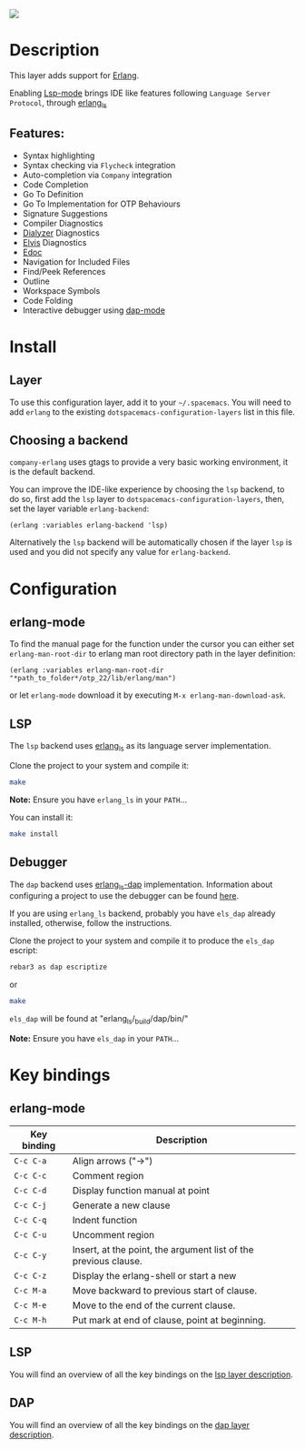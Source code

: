 ![](img/erlang.png)

Description
===========

This layer adds support for [Erlang](https://erlang.org/).

Enabling [Lsp-mode](https://github.com/emacs-lsp/lsp-mode) brings IDE
like features following `Language Server Protocol`, through
[erlang<sub>ls</sub>](https://erlang-ls.github.io/)

Features:
---------

-   Syntax highlighting
-   Syntax checking via `Flycheck` integration
-   Auto-completion via `Company` integration
-   Code Completion
-   Go To Definition
-   Go To Implementation for OTP Behaviours
-   Signature Suggestions
-   Compiler Diagnostics
-   [Dialyzer](https://erlang.org/doc/man/dialyzer.html) Diagnostics
-   [Elvis](https://github.com/inaka/elvis) Diagnostics
-   [Edoc](http://erlang.org/doc/apps/edoc/chapter.html)
-   Navigation for Included Files
-   Find/Peek References
-   Outline
-   Workspace Symbols
-   Code Folding
-   Interactive debugger using
    [dap-mode](https://github.com/emacs-lsp/dap-mode)

Install
=======

Layer
-----

To use this configuration layer, add it to your `~/.spacemacs`. You will
need to add `erlang` to the existing `dotspacemacs-configuration-layers`
list in this file.

Choosing a backend
------------------

`company-erlang` uses gtags to provide a very basic working environment,
it is the default backend.

You can improve the IDE-like experience by choosing the `lsp` backend,
to do so, first add the `lsp` layer to
`dotspacemacs-configuration-layers`, then, set the layer variable
`erlang-backend`:

``` elisp
(erlang :variables erlang-backend 'lsp)
```

Alternatively the `lsp` backend will be automatically chosen if the
layer `lsp` is used and you did not specify any value for
`erlang-backend`.

Configuration
=============

erlang-mode
-----------

To find the manual page for the function under the cursor you can either
set `erlang-man-root-dir` to erlang man root directory path in the layer
definition:

``` elisp
(erlang :variables erlang-man-root-dir "*path_to_folder*/otp_22/lib/erlang/man")
```

or let `erlang-mode` download it by executing
`M-x erlang-man-download-ask`.

LSP
---

The `lsp` backend uses
[erlang<sub>ls</sub>](https://erlang-ls.github.io/) as its language
server implementation.

Clone the project to your system and compile it:

``` bash
make
```

**Note:** Ensure you have `erlang_ls` in your `PATH`…

You can install it:

``` bash
make install
```

Debugger
--------

The `dap` backend uses
[erlang<sub>ls</sub>-dap](https://erlang-ls.github.io/) implementation.
Information about configuring a project to use the debugger can be found
[here](https://erlang-ls.github.io/articles/tutorial-debugger/).

If you are using `erlang_ls` backend, probably you have `els_dap`
already installed, otherwise, follow the instructions.

Clone the project to your system and compile it to produce the `els_dap`
escript:

``` bash
rebar3 as dap escriptize
```

or

``` bash
make
```

`els_dap` will be found at
"erlang<sub>ls</sub>/<sub>build</sub>/dap/bin/"

**Note:** Ensure you have `els_dap` in your `PATH`…

Key bindings
============

erlang-mode
-----------

| Key binding | Description                                                     |
|-------------|-----------------------------------------------------------------|
| `C-c C-a`   | Align arrows ("-\>")                                            |
| `C-c C-c`   | Comment region                                                  |
| `C-c C-d`   | Display function manual at point                                |
| `C-c C-j`   | Generate a new clause                                           |
| `C-c C-q`   | Indent function                                                 |
| `C-c C-u`   | Uncomment region                                                |
| `C-c C-y`   | Insert, at the point, the argument list of the previous clause. |
| `C-c C-z`   | Display the erlang-shell or start a new                         |
| `C-c M-a`   | Move backward to previous start of clause.                      |
| `C-c M-e`   | Move to the end of the current clause.                          |
| `C-c M-h`   | Put mark at end of clause, point at beginning.                  |

LSP
---

You will find an overview of all the key bindings on the [lsp layer
description](https://github.com/syl20bnr/spacemacs/tree/develop/layers/%2Btools/lsp#key-bindings).

DAP
---

You will find an overview of all the key bindings on the [dap layer
description](https://github.com/syl20bnr/spacemacs/tree/develop/layers/%2Btools/dap#key-bindings).
